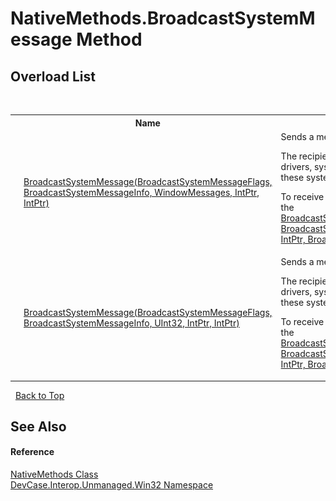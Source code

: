 # NativeMethods.BroadcastSystemMessage Method 
 


## Overload List
&nbsp;<table><tr><th></th><th>Name</th><th>Description</th></tr><tr><td>![Public method](media/pubmethod.gif "Public method")![Static member](media/static.gif "Static member")</td><td><a href="M_DevCase_Interop_Unmanaged_Win32_NativeMethods_BroadcastSystemMessage">BroadcastSystemMessage(BroadcastSystemMessageFlags, BroadcastSystemMessageInfo, WindowMessages, IntPtr, IntPtr)</a></td><td>
Sends a message to the specified recipients. 

 The recipients can be applications, installable drivers, network drivers, system-level device drivers, or any combination of these system components. 

 To receive additional information if the request is defined, use the <a href="M_DevCase_Interop_Unmanaged_Win32_NativeMethods_BroadcastSystemMessageEx">BroadcastSystemMessageEx(BroadcastSystemMessageFlags, BroadcastSystemMessageInfo, WindowMessages, IntPtr, IntPtr, BroadcastSystemMessageExInfo)</a> function.</td></tr><tr><td>![Public method](media/pubmethod.gif "Public method")![Static member](media/static.gif "Static member")</td><td><a href="M_DevCase_Interop_Unmanaged_Win32_NativeMethods_BroadcastSystemMessage_1">BroadcastSystemMessage(BroadcastSystemMessageFlags, BroadcastSystemMessageInfo, UInt32, IntPtr, IntPtr)</a></td><td>
Sends a message to the specified recipients. 

 The recipients can be applications, installable drivers, network drivers, system-level device drivers, or any combination of these system components. 

 To receive additional information if the request is defined, use the <a href="M_DevCase_Interop_Unmanaged_Win32_NativeMethods_BroadcastSystemMessageEx">BroadcastSystemMessageEx(BroadcastSystemMessageFlags, BroadcastSystemMessageInfo, WindowMessages, IntPtr, IntPtr, BroadcastSystemMessageExInfo)</a> function.</td></tr></table>&nbsp;
<a href="#nativemethods.broadcastsystemmessage-method">Back to Top</a>

## See Also


#### Reference
<a href="T_DevCase_Interop_Unmanaged_Win32_NativeMethods">NativeMethods Class</a><br /><a href="N_DevCase_Interop_Unmanaged_Win32">DevCase.Interop.Unmanaged.Win32 Namespace</a><br />